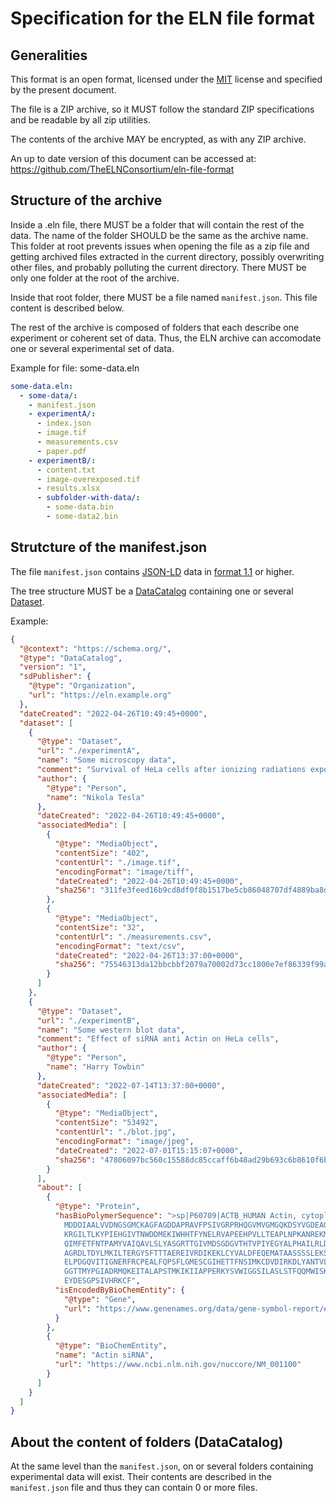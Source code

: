 # Specification for the ELN file format

## Generalities

This format is an open format, licensed under the [MIT](./LICENSE) license and specified by the present document.

The file is a ZIP archive, so it MUST follow the standard ZIP specifications and be readable by all zip utilities.

The contents of the archive MAY be encrypted, as with any ZIP archive.

An up to date version of this document can be accessed at: https://github.com/TheELNConsortium/eln-file-format

## Structure of the archive

Inside a .eln file, there MUST be a folder that will contain the rest of the data. The name of the folder SHOULD be the same as the archive name. This folder at root prevents issues when opening the file as a zip file and getting archived files extracted in the current directory, possibly overwriting other files, and probably polluting the current directory. There MUST be only one folder at the root of the archive.

Inside that root folder, there MUST be a file named `manifest.json`. This file content is described below.

The rest of the archive is composed of folders that each describe one experiment or coherent set of data. Thus, the ELN archive can accomodate one or several experimental set of data.

Example for file: some-data.eln

~~~yaml
some-data.eln:
  - some-data/:
    - manifest.json
    - experimentA/:
      - index.json
      - image.tif
      - measurements.csv
      - paper.pdf
    - experimentB/:
      - content.txt
      - image-overexposed.tif
      - results.xlsx
      - subfolder-with-data/:
        - some-data.bin
        - some-data2.bin
~~~

## Strutcture of the manifest.json

The file `manifest.json` contains [JSON-LD](https://json-ld.org/) data in [format 1.1](https://www.w3.org/TR/json-ld11/) or higher.

The tree structure MUST be a [DataCatalog](https://schema.org/DataCatalog) containing one or several [Dataset](https://schema.org/Dataset).

Example:

~~~json
{
  "@context": "https://schema.org/",
  "@type": "DataCatalog",
  "version": "1",
  "sdPublisher": {
    "@type": "Organization",
    "url": "https://eln.example.org"
  },
  "dateCreated": "2022-04-26T10:49:45+0000",
  "dataset": [
    {
      "@type": "Dataset",
      "url": "./experimentA",
      "name": "Some microscopy data",
      "comment": "Survival of HeLa cells after ionizing radiations exposure",
      "author": {
        "@type": "Person",
        "name": "Nikola Tesla"
      },
      "dateCreated": "2022-04-26T10:49:45+0000",
      "associatedMedia": [
        {
          "@type": "MediaObject",
          "contentSize": "402",
          "contentUrl": "./image.tif",
          "encodingFormat": "image/tiff",
          "dateCreated": "2022-04-26T10:49:45+0000",
          "sha256": "311fe3feed16b9cd8df0f8b1517be5cb86048707df4889ba8dc37d4d68866d02"
        },
        {
          "@type": "MediaObject",
          "contentSize": "32",
          "contentUrl": "./measurements.csv",
          "encodingFormat": "text/csv",
          "dateCreated": "2022-04-26T13:37:00+0000",
          "sha256": "75546313da12bbcbbf2079a70002d73cc1800e7ef86339f99a86705caaaa1c85"
        }
      ]
    },
    {
      "@type": "Dataset",
      "url": "./experimentB",
      "name": "Some western blot data",
      "comment": "Effect of siRNA anti Actin on HeLa cells",
      "author": {
        "@type": "Person",
        "name": "Harry Towbin"
      },
      "dateCreated": "2022-07-14T13:37:00+0000",
      "associatedMedia": [
        {
          "@type": "MediaObject",
          "contentSize": "53492",
          "contentUrl": "./blot.jpg",
          "encodingFormat": "image/jpeg",
          "dateCreated": "2022-07-01T15:15:07+0000",
          "sha256": "47806097bc560c15588dc85ccaff6b48ad29b693c6b8610f6bfd62d230be103c"
        }
      ],
      "about": [
        {
          "@type": "Protein",
          "hasBioPolymerSequence": ">sp|P60709|ACTB_HUMAN Actin, cytoplasmic 1 OS=Homo sapiens OX=9606 GN=ACTB PE=1 SV=1
            MDDDIAALVVDNGSGMCKAGFAGDDAPRAVFPSIVGRPRHQGVMVGMGQKDSYVGDEAQS
            KRGILTLKYPIEHGIVTNWDDMEKIWHHTFYNELRVAPEEHPVLLTEAPLNPKANREKMT
            QIMFETFNTPAMYVAIQAVLSLYASGRTTGIVMDSGDGVTHTVPIYEGYALPHAILRLDL
            AGRDLTDYLMKILTERGYSFTTTAEREIVRDIKEKLCYVALDFEQEMATAASSSSLEKSY
            ELPDGQVITIGNERFRCPEALFQPSFLGMESCGIHETTFNSIMKCDVDIRKDLYANTVLS
            GGTTMYPGIADRMQKEITALAPSTMKIKIIAPPERKYSVWIGGSILASLSTFQQMWISKQ
            EYDESGPSIVHRKCF",
          "isEncodedByBioChemEntity": {
            "@type": "Gene",
            "url": "https://www.genenames.org/data/gene-symbol-report/#!/hgnc_id/HGNC:132"
          }
        },
        {
          "@type": "BioChemEntity",
          "name": "Actin siRNA",
          "url": "https://www.ncbi.nlm.nih.gov/nuccore/NM_001100"
        }
      ]
    }
  ]
}

~~~

## About the content of folders (DataCatalog)

At the same level than the `manifest.json`, on or several folders containing experimental data will exist. Their contents are described in the `manifest.json` file and thus they can contain 0 or more files.
